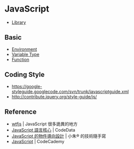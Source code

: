 JavaScript
==========

* [Library](library.md)

Basic
-----

* [Environment](environment.md)
* [Variable Type](variable-type.md)
* [Function](function.md)

Coding Style
------------

* https://google-styleguide.googlecode.com/svn/trunk/javascriptguide.xml
* http://contribute.jquery.org/style-guide/js/

Reference
---------

* [wtfjs](http://wtfjs.com/) | JavaScript 很多詭異的地方
* [JavaScript 語言核心](http://www.codedata.com.tw/javascript/getting-started/) | CodeData
* [JavaScript 的物件導向設計](http://www.dotblogs.com.tw/regionbbs/archive/2012/05/03/introduce.to.javascript.oop.aspx) | 小朱® 的技術隨手寫
* [JavaScript](http://www.codecademy.com/tracks/javascript/) | CodeCademy
